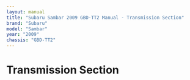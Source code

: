 ```yaml
---
layout: manual
title: "Subaru Sambar 2009 GBD-TT2 Manual - Transmission Section"
brand: "Subaru"
model: "Sambar"
year: "2009"
chassis: "GBD-TT2"
---
```


# Transmission Section
